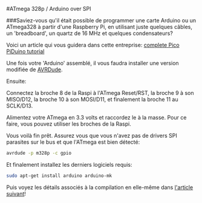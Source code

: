 <!--
---
name: Arduino SPI
description: Programmer une carte Arduino avec une Raspberry Pi
pincount: 4
pin:
  '19':
    name: MOSI
    direction: output
    active: high
    description: Master Out / Slave In
  '21':
    name: MISO
    direction: input
    active: high
    description: Master In / Slave Out
  '23':
    name: SCKL
    direction: output
    active: high
    description: Clock
  '24':
    name: CE0
    direction: output
    active: high
    description: Arduino Reset
-->
#ATmega 328p / Arduino over SPI

###Saviez-vous qu'il était possible de programmer une carte Arduino ou un ATmega328 à partir d'une Raspberry Pi, en utilisant juste quelques câbles, un 'breadboard', un quartz de 16 MHz et quelques condensateurs?

Voici un article qui vous guidera dans cette entreprise:
[complete Pico PiDuino tutorial](http://pi.gadgetoid.com/article/building-the-pico-piduino)

Une fois votre 'Arduino' assemblé, il vous faudra installer une version modifiée de [AVRDude](https://projects.drogon.net/raspberry-pi/gertboard/arduino-ide-installation-isp/).

Ensuite:

Connectez la broche 8 de la Raspi à l'ATmega Reset/RST, la broche 9 à son MISO/D12, la broche 10 à son MOSI/D11, et finalement la broche 11 au SCLK/D13.

Alimentez votre ATmega en 3.3 volts et raccordez le à la masse. Pour ce faire, vous pouvez utiliser les broches de la Raspi.

Vous voilà fin prêt. Assurez vous que vous n'avez pas de drivers SPI parasites sur le bus et que l'ATmega est bien détecté:

```bash
avrdude -p m328p -c gpio
```

Et finalement installez les derniers logiciels requis:

```bash
sudo apt-get install arduino arduino-mk
```

Puis voyez les détails associés à la compilation en elle-même dans [l'article suivant](http://pi.gadgetoid.com/article/programming-your-pico-piduino)!